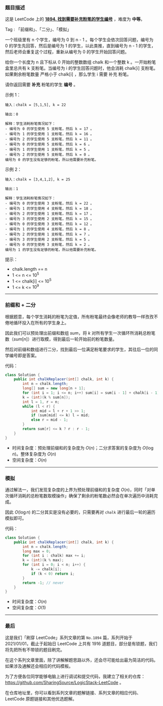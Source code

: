 ### 题目描述

这是 LeetCode 上的 **[1894. 找到需要补充粉笔的学生编号](https://leetcode-cn.com/problems/find-the-student-that-will-replace-the-chalk/solution/gong-shui-san-xie-yi-ti-shuang-jie-qian-kpqsk/)** ，难度为 **中等**。

Tag : 「前缀和」、「二分」、「模拟」

一个班级里有 n 个学生，编号为 0 到 n - 1 。每个学生会依次回答问题，编号为 0 的学生先回答，然后是编号为 1 的学生，以此类推，直到编号为 n - 1 的学生，然后老师会重复这个过程，重新从编号为 0 的学生开始回答问题。

给你一个长度为 n 且下标从 0 开始的整数数组 chalk 和一个整数 k 。一开始粉笔盒里总共有 k 支粉笔。当编号为 i 的学生回答问题时，他会消耗 chalk[i] 支粉笔。如果剩余粉笔数量 严格小于 chalk[i] ，那么学生 i 需要 补充 粉笔。

请你返回需要 **补充** 粉笔的学生 **编号** 。

示例 1：
```
输入：chalk = [5,1,5], k = 22

输出：0

解释：学生消耗粉笔情况如下：
- 编号为 0 的学生使用 5 支粉笔，然后 k = 17 。
- 编号为 1 的学生使用 1 支粉笔，然后 k = 16 。
- 编号为 2 的学生使用 5 支粉笔，然后 k = 11 。
- 编号为 0 的学生使用 5 支粉笔，然后 k = 6 。
- 编号为 1 的学生使用 1 支粉笔，然后 k = 5 。
- 编号为 2 的学生使用 5 支粉笔，然后 k = 0 。
编号为 0 的学生没有足够的粉笔，所以他需要补充粉笔。
```
示例 2：
```
输入：chalk = [3,4,1,2], k = 25

输出：1

解释：学生消耗粉笔情况如下：
- 编号为 0 的学生使用 3 支粉笔，然后 k = 22 。
- 编号为 1 的学生使用 4 支粉笔，然后 k = 18 。
- 编号为 2 的学生使用 1 支粉笔，然后 k = 17 。
- 编号为 3 的学生使用 2 支粉笔，然后 k = 15 。
- 编号为 0 的学生使用 3 支粉笔，然后 k = 12 。
- 编号为 1 的学生使用 4 支粉笔，然后 k = 8 。
- 编号为 2 的学生使用 1 支粉笔，然后 k = 7 。
- 编号为 3 的学生使用 2 支粉笔，然后 k = 5 。
- 编号为 0 的学生使用 3 支粉笔，然后 k = 2 。
编号为 1 的学生没有足够的粉笔，所以他需要补充粉笔。
```

提示：
* chalk.length == n
* 1 <= n <= $10^5$
* 1 <= chalk[i] <= $10^5$
* 1 <= k <= $10^9$

---

### 前缀和 + 二分

根据题意，每个学生消耗的粉笔为定值，所有粉笔最终会像老师的教导一样孜孜不倦地循环投入在所有的学生身上。

因此我们可以预处理出前缀和数组 $sum$，将 $k$ 对所有学生一次循环所消耗总粉笔数（$sum[n]$）进行取模，得到最后一轮开始前的粉笔数量。

然后对前缀和数组进行二分，找到最后一位满足粉笔要求的学生，其往后一位的同学编号即是答案。

代码：
```java
class Solution {
    public int chalkReplacer(int[] chalk, int k) {
        int n = chalk.length;
        long[] sum = new long[n + 1];
        for (int i = 1; i <= n; i++) sum[i] = sum[i - 1] + chalk[i - 1];
        k = (int)(k % sum[n]);
        int l = 1, r = n;
        while (l < r) {
            int mid = l + r + 1 >> 1;
            if (sum[mid] <= k) l = mid;
            else r = mid - 1;
        }
        return sum[r] <= k ? r : r - 1;
    }
}
```
* 时间复杂度：预处理前缀和的复杂度为 $O(n)$；二分求答案的复杂度为 $O(\log{n})$。整体复杂度为 $O(n)$
* 空间复杂度：$O(n)$

---

### 模拟

通过解法一，我们发现复杂度的上界为预处理前缀和的复杂度 $O(n)$，同时「对单次循环消耗的总粉笔数取模操作」确保了剩余的粉笔数必然会在单次遍历中消耗完成。

因此 $O(\log{n})$ 的二分其实是没有必要的，只需要再对 `chalk` 进行最后一轮的遍历模拟即可。

代码：
```java
class Solution {
    public int chalkReplacer(int[] chalk, int k) {
        int n = chalk.length;
        long max = 0;
        for (int i : chalk) max += i;
        k = (int)(k % max);
        for (int i = 0; i < n; i++) {
            k -= chalk[i];
            if (k < 0) return i;
        }
        return -1; // never
    }
}
```
* 时间复杂度：$O(n)$
* 空间复杂度：$O(1)$

---

### 最后

这是我们「刷穿 LeetCode」系列文章的第 `No.1894` 篇，系列开始于 2021/01/01，截止于起始日 LeetCode 上共有 1916 道题目，部分是有锁题，我们将先把所有不带锁的题目刷完。

在这个系列文章里面，除了讲解解题思路以外，还会尽可能给出最为简洁的代码。如果涉及通解还会相应的代码模板。

为了方便各位同学能够电脑上进行调试和提交代码，我建立了相关的仓库：https://github.com/SharingSource/LogicStack-LeetCode 。

在仓库地址里，你可以看到系列文章的题解链接、系列文章的相应代码、LeetCode 原题链接和其他优选题解。


